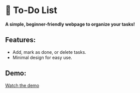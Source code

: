 # 📝 To-Do List  

**A simple, beginner-friendly webpage to organize your tasks!**  

## Features:  
- Add, mark as done, or delete tasks.  
- Minimal design for easy use.  

## Demo:
[Watch the demo](./demo.mp4)


